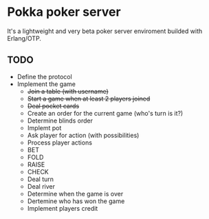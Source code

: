 Pokka poker server
==================

It's a lightweight and very beta poker server enviroment builded with Erlang/OTP.

TODO
----

 * Define the protocol
 * Implement the game
    * ~~Join a table (with username)~~
    * ~~Start a game when at least 2 players joined~~
    * ~~Deal pocket cards~~
    * Create an order for the current game (who's turn is it?)
    * Determine blinds order
    * Implemt pot
    * Ask player for action (with possibilities)
    * Process player actions
     * BET
     * FOLD
     * RAISE
     * CHECK
    * Deal turn
    * Deal river
    * Determine when the game is over
    * Dertemine who has won the game
    * Implement players credit
